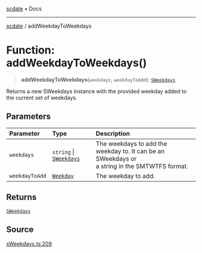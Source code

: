 [scdate](../README.md) • Docs

---

[scdate](../README.md) / addWeekdayToWeekdays

# Function: addWeekdayToWeekdays()

> **addWeekdayToWeekdays**(`weekdays`, `weekdayToAdd`): [`SWeekdays`](../classes/SWeekdays.md)

Returns a new SWeekdays instance with the provided weekday added to the
current set of weekdays.

## Parameters

| Parameter      | Type                                               | Description                                                                                        |
| :------------- | :------------------------------------------------- | :------------------------------------------------------------------------------------------------- |
| `weekdays`     | `string` \| [`SWeekdays`](../classes/SWeekdays.md) | The weekdays to add the weekday to. It can be an SWeekdays or<br />a string in the SMTWTFS format. |
| `weekdayToAdd` | [`Weekday`](../enumerations/Weekday.md)            | The weekday to add.                                                                                |

## Returns

[`SWeekdays`](../classes/SWeekdays.md)

## Source

[sWeekdays.ts:209](https://github.com/ericvera/scdate/blob/98b214c4aab6f5cdb39bc8c115252b89b40ce8a7/src/sWeekdays.ts#L209)
